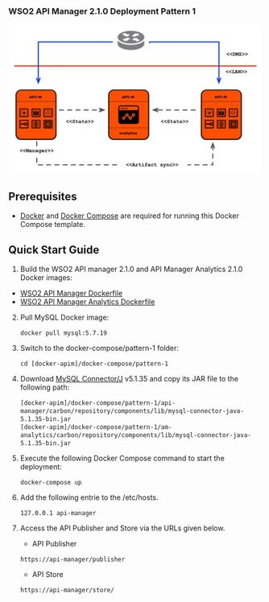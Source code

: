 ### WSO2 API Manager 2.1.0 Deployment Pattern 1

![alt tag](am-2.1.0-pattern-1.png)

## Prerequisites

 * [Docker](https://www.docker.com/get-docker) and [Docker Compose](https://docs.docker.com/compose/install/#install-compose) are required for running this Docker Compose template.

## Quick Start Guide

1. Build the WSO2 API manager 2.1.0 and API Manager Analytics 2.1.0 Docker images:

  *  [WSO2 API Manager Dockerfile](../../dockerfile/apim/README.md)
  *  [WSO2 API Manager Analytics Dockerfile](../../dockerfile/apim-analytics/README.md)


2. Pull MySQL Docker image:
     ```
     docker pull mysql:5.7.19
     ```

3. Switch to the docker-compose/pattern-1 folder:
    ```
    cd [docker-apim]/docker-compose/pattern-1
    ```

4. Download [MySQL Connector/J](https://downloads.mysql.com/archives/c-j/) v5.1.35 and copy its JAR file to the following path:
    ```
    [docker-apim]/docker-compose/pattern-1/api-manager/carbon/repository/components/lib/mysql-connector-java-5.1.35-bin.jar
    [docker-apim]/docker-compose/pattern-1/am-analytics/carbon/repository/components/lib/mysql-connector-java-5.1.35-bin.jar
    ```

6. Execute the following Docker Compose command to start the deployment:
    ```
    docker-compose up
    ```

7. Add the following entrie to the /etc/hosts.
    ```
    127.0.0.1 api-manager
    ```
8. Access the API Publisher and Store via the URLs given below.

    * API Publisher
    ```
    https://api-manager/publisher
    ```

    * API Store
    ```
    https://api-manager/store/
    ```